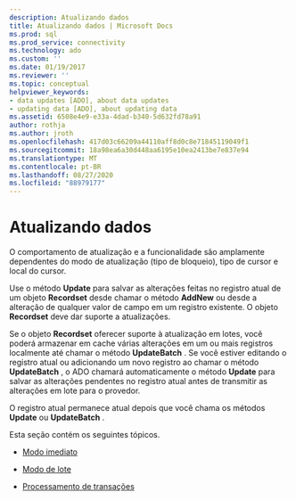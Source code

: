 ```yaml
---
description: Atualizando dados
title: Atualizando dados | Microsoft Docs
ms.prod: sql
ms.prod_service: connectivity
ms.technology: ado
ms.custom: ''
ms.date: 01/19/2017
ms.reviewer: ''
ms.topic: conceptual
helpviewer_keywords:
- data updates [ADO], about data updates
- updating data [ADO], about updating data
ms.assetid: 6508e4e9-e33a-4dad-b340-5d632fd78a91
author: rothja
ms.author: jroth
ms.openlocfilehash: 417d03c66209a44110aff8d0c8e71845119049f1
ms.sourcegitcommit: 18a98ea6a30d448aa6195e10ea2413be7e837e94
ms.translationtype: MT
ms.contentlocale: pt-BR
ms.lasthandoff: 08/27/2020
ms.locfileid: "88979177"
---
```

# <a name="updating-data"></a>Atualizando dados
O comportamento de atualização e a funcionalidade são amplamente dependentes do modo de atualização (tipo de bloqueio), tipo de cursor e local do cursor.  
  
 Use o método **Update** para salvar as alterações feitas no registro atual de um objeto **Recordset** desde chamar o método **AddNew** ou desde a alteração de qualquer valor de campo em um registro existente. O objeto **Recordset** deve dar suporte a atualizações.  
  
 Se o objeto **Recordset** oferecer suporte à atualização em lotes, você poderá armazenar em cache várias alterações em um ou mais registros localmente até chamar o método **UpdateBatch** . Se você estiver editando o registro atual ou adicionando um novo registro ao chamar o método **UpdateBatch** , o ADO chamará automaticamente o método **Update** para salvar as alterações pendentes no registro atual antes de transmitir as alterações em lote para o provedor.  
  
 O registro atual permanece atual depois que você chama os métodos **Update** ou **UpdateBatch** .  
  
 Esta seção contém os seguintes tópicos.  
  
-   [Modo imediato](../../../ado/guide/data/immediate-mode.md)  
  
-   [Modo de lote](../../../ado/guide/data/batch-mode.md)  
  
-   [Processamento de transações](../../../ado/guide/data/transaction-processing.md)
